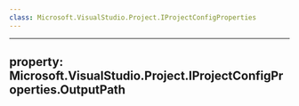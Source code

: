 ```yaml
---
class: Microsoft.VisualStudio.Project.IProjectConfigProperties
---
```


---
property: Microsoft.VisualStudio.Project.IProjectConfigProperties.OutputPath
---

